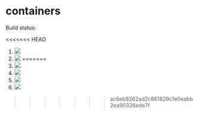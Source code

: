 # containers

Build status:

<<<<<<< HEAD
1. [![](https://github.com/elissayz/containers/workflows/tests-fibonacci/badge.svg)](https://github.com/elissayz/containers/actions?query=workflow%3Atests-fibonacci)
1. [![](https://github.com/elissayz/containers/workflows/tests-range/badge.svg)](https://github.com/elissayz/containers/actions?query=workflow%3Atests-range)
=======
1. [![](https://github.com/mikeizbicki/containers/workflows/tests-fibonacci/badge.svg)](https://github.com/mikeizbicki/containers/actions?query=workflow%3Atests-fibonacci)
1. [![](https://github.com/mikeizbicki/containers/workflows/tests-range/badge.svg)](https://github.com/mikeizbicki/containers/actions?query=workflow%3Atests-range)
1. [![](https://github.com/mikeizbicki/containers/workflows/tests-BST/badge.svg)](https://github.com/mikeizbicki/containers/actions?query=workflow%3Atests-BST)
1. [![](https://github.com/mikeizbicki/containers/workflows/tests-BinaryTree/badge.svg)](https://github.com/mikeizbicki/containers/actions?query=workflow%3Atests-BinaryTree)
>>>>>>> ac6eb9262ad2c861829c1e0eabb2ea90326ede7f
